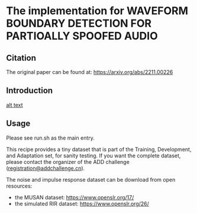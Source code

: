 # The implementation for **WAVEFORM BOUNDARY DETECTION FOR PARTIOALLY SPOOFED AUDIO**

## Citation
The original paper can be found at: https://arxiv.org/abs/2211.00226

## Introduction

[alt text](https://github.com/caicai0402/Fake-Audio-Detection/Model_Architecture.png)

## Usage
Please see run.sh as the main entry.

This recipe provides a tiny dataset that is part of the Training, Development, and Adaptation set, for sanity testing. If you want the complete dataset, please contact the organizer of the ADD challenge (registration@addchallenge.cn).

The noise and impulse response dataset can be download from open resources:
* the MUSAN dataset: https://www.openslr.org/17/
* the simulated RIR dataset: https://www.openslr.org/26/

